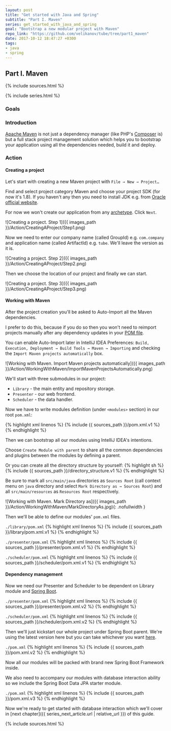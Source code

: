 ```yaml
---
layout: post
title: "Get started with Java and Spring"
subtitle: "Part I. Maven"
series: get_started_with_java_and_spring
goal: "Bootstrap a new modular project with Maven"
repo_link: "https://github.com/velikanov/tube/tree/part1_maven"
date: 2017-10-12 18:47:27 +0300
tags:
- java
- spring
---
```

## Part I. Maven

{% include sources.html %}

{% include series.html %}

### Goals



### Introduction
[Apache Maven](https://maven.apache.org/) is not just a dependency manager (like PHP's 
[Composer](https://getcomposer.org/) is) but a full stack project management solution which helps you to bootstrap 
your application using all the dependencies needed, build it and deploy.

<!--more-->

### Action
#### Creating a project
Let's start with creating a new Maven project with `File → New → Project…`

Find and select project category Maven and choose your project SDK (for now it's 1.8).
If you haven't any then you need to install JDK e.g. from 
[Oracle official website](http://www.oracle.com/technetwork/java/javase/downloads/index.html). 

For now we won't create our application from any
[archetype](https://maven.apache.org/guides/introduction/introduction-to-archetypes.html). Click `Next`.

![Creating a project. Step 1]({{ images_path }}/Action/CreatingAProject/Step1.png)

Now we need to enter our company name (called GroupId) e.g. `com.company` and application name (called ArtifactId) e.g.
`tube`. We'll leave the version as it is.

![Creating a project. Step 2]({{ images_path }}/Action/CreatingAProject/Step2.png)

Then we choose the location of our project and finally we can start.

![Creating a project. Step 3]({{ images_path }}/Action/CreatingAProject/Step3.png)

#### Working with Maven
After the project creation you'll be asked to Auto-Import all the Maven dependencies.

I prefer to do this, because if you do so then you won't need to reimport projects manually after any dependency
updates in your [POM file](https://maven.apache.org/guides/introduction/introduction-to-the-pom.html).

You can enable Auto-Import later in IntelliJ IDEA Preferences: `Build, Execution, Deployment → Build Tools → Maven →
Importing` and checking the `Import Maven projects automatically` box.

![Working with Maven. Import Maven projects automatically]({{ images_path }}/Action/WorkingWithMaven/ImportMavenProjectsAutomatically.png)

We'll start with three submodules in our project:
* `Library` - the main entity and repository storage.
* `Presenter` - our web frontend.
* `Scheduler` - the data handler.

Now we have to write modules definition (under `<modules>` section) in our root `pom.xml`:

{% highlight xml linenos %}
{% include {{ sources_path }}/pom.xml.v1 %}
{% endhighlight %}

Then we can bootstrap all our modules using IntelliJ IDEA's intentions.

Choose `Create Module with parent` to share all the common dependencies and plugins between the modules by defining
a parent.

Or you can create all the directory structure by yourself:
{% highlight sh %}
{% include {{ sources_path }}/directory_structure.v1 %}
{% endhighlight %}

Be sure to mark all `src/main/java` directories as `Sources Root` (call context menu on `java` directory and select
`Mark Directory as → Sources Root`) and all `src/main/resources` as `Resources Root` respectively.

![Working with Maven. Mark Directory as]({{ images_path }}/Action/WorkingWithMaven/MarkDirectoryAs.jpg){: .nofullwidth }

Then we'll be able to define our modules' `pom.xml` files.

<code>./library/pom.xml</code>
{% highlight xml linenos %}
{% include {{ sources_path }}/library/pom.xml.v1 %}
{% endhighlight %}

<code>./presenter/pom.xml</code>
{% highlight xml linenos %}
{% include {{ sources_path }}/presenter/pom.xml.v1 %}
{% endhighlight %}

<code>./scheduler/pom.xml</code>
{% highlight xml linenos %}
{% include {{ sources_path }}/scheduler/pom.xml.v1 %}
{% endhighlight %}

#### Dependency management
Now we need our Presenter and Scheduler to be dependent on Library module and
[Spring Boot](https://projects.spring.io/spring-boot/).

<code>./presenter/pom.xml</code>
{% highlight xml linenos %}
{% include {{ sources_path }}/presenter/pom.xml.v2 %}
{% endhighlight %}

<code>./scheduler/pom.xml</code>
{% highlight xml linenos %}
{% include {{ sources_path }}/scheduler/pom.xml.v2 %}
{% endhighlight %}

Then we'll just kickstart our whole project under Spring Boot parent. We're using the latest version here but you can
take whichever you want [here](https://projects.spring.io/spring-boot/#quick-start).

<code>./pom.xml</code>
{% highlight xml linenos %}
{% include {{ sources_path }}/pom.xml.v2 %}
{% endhighlight %}

Now all our modules will be packed with brand new Spring Boot Framework inside. 

We also need to accompany our modules with database interaction ability so we include the Spring Boot Data JPA starter
module.

<code>./pom.xml</code>
{% highlight xml linenos %}
{% include {{ sources_path }}/pom.xml.v3 %}
{% endhighlight %}

Now we're ready to get started with database interaction which we'll cover in
[next chapter]({{ series_next_article.url | relative_url }}) of this guide.

{% include sources.html %}
